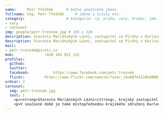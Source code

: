 ```yaml
---
name:     Petr Třešňák  	# běžně používáné jméno
fullname: Ing. Petr Třešňák  	# jméno s tituly etc.
category:                 	# kategorie: rp, praha, vary, hradec, jmk, senat
- vary
- carousel
img: people/petr-tresnak.jpg # 165 x 220
description: Starosta Mariánských Lázní, zastupitel za Piráty v Karlovarském kraji, předseda krajského sdružení Pirátů v Karlovarském kraji             	# kratký popis, max 160 znaků
description: Starosta Mariánských Lázní, zastupitel za Piráty v Karlovarském kraji             	# kratký popis, max 160 znaků
mail:
- petr.tresnak@pirati.cz
mob:			  +420 354 922 132
profiles:
  github:                 
  twitter:
  facebook: 		  https://www.facebook.com/petr.tresnak		  
  flickr:		  https://www.flickr.com/search/?user_id=68741528%40N03&sort=date-taken-desc&view_all=1&text=petr%20t%C5%99e%C5%A1%C5%88%C3%A1k
ordcar: 2 		 
carousel:
  img: petr-tresnak.jpg
  text: |
    <p><strong>Starosta Mariánských Lázní</strong>, krajský zastupitel a garant volebního programu pro oblast průmyslu a obchodu</p>
    <p>V současné době je také místopředsedou krajského sdružení Karlovarský kraj. Ing. Petr Třešňák je energetik v oblasti bezpečnosti jaderných elektráren, věnuje se mimo jiné obnovitelným zdrojům a jejich nasazení v prostředí ČR. Jedním z jeho úspěchů je nasazení transparentních bankovních účtů v Mariánských Lázních.</p>
---
```

